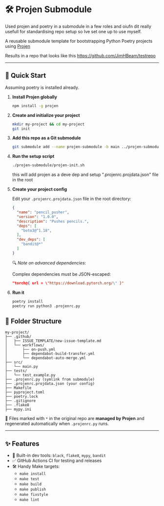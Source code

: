 # 🛠️ Projen Submodule
Used projen and poetry in a submodule in a few roles and oiufn dit really usefull for standardising repo setup so Ive set one up to use myself.

A reusable submodule template for bootstrapping Python Poetry projects using [Projen](https://github.com/projen/projen)

Results in a repo that looks like this https://github.com/JimHBeam/testrepo

---

## 🚀 Quick Start
Assuming poetry is installed already.

1. **Install Projen globally**
    ```sh
    npm install -g projen
    ```

2. **Create and initialize your project**
   ```sh
   mkdir my-project && cd my-project
   git init
   ```

3. **Add this repo as a Git submodule**
   ```sh
   git submodule add --name projen-submodule -b main ../projen-submodule projen-submodule
   ```

4. **Run the setup script**
   ```sh
   ./projen-submodule/projen-init.sh
   ```
   this will add projen as a deve dep and setup ".projenrc.projdata.json" file in the root

5. **Create your project config**

   Edit your `.projenrc.projdata.json` file in the root directory:
   ```json
   {
     "name": "pencil_pusher",
     "version": "1.0.0",
     "description": "Pushes pencils.",
     "deps": [
       "boto3@^1.18",
     ],
     "dev_deps": [
       "bandit@*"
     ]
   }
   ```

   🔍 *Note on advanced dependencies*:

   Complex dependencies must be JSON-escaped:
   ```json
   "torch@{ url = \"https://download.pytorch.org/\" }"
   ```

6. **Run it**
   ```sh
   poetry install
   poetry run python3 .projenrc.py
   ```


## 📁 Folder Structure

```
my-project/
├── .github/
│   ├── ISSUE_TEMPLATE/new-issue-template.md
│   └── workflows/
│       ├── on-push.yml
│       ├── dependabot-build-transfer.yml
│       └── dependabot-auto-merge.yml
├── src/
│   └── main.py
├── tests/
│   └── test_example.py
├── .projenrc.py (symlink from submodule)
├── .projenrc.projdata.json (your config)
├── Makefile
├── pyproject.toml
├── poetry.lock
├── .gitignore
├── .flake8
├── mypy.ini
```

🔧 Files marked with `*` in the original repo are **managed by Projen** and regenerated automatically when `.projenrc.py` runs.

---

## ✨ Features

- 🧰 Built-in dev tools: `black`, `flake8`, `mypy`, `bandit`
- ✅ GitHub Actions CI for testing and releases
- 🛠️ Handy Make targets:
  - `make install`
  - `make test`
  - `make build`
  - `make publish`
  - `make fixstyle`
  - `make lint`
